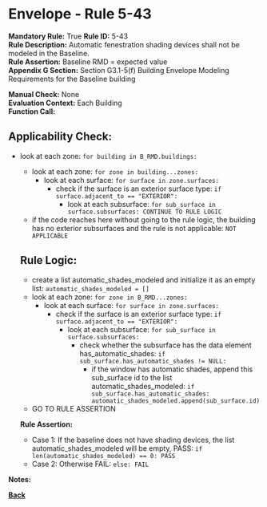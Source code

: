 
# Envelope - Rule 5-43  

**Mandatory Rule:** True
**Rule ID:** 5-43  
**Rule Description:** Automatic fenestration shading devices shall not be modeled in the Baseline.  
**Rule Assertion:** Baseline RMD = expected value  
**Appendix G Section:** Section G3.1-5(f) Building Envelope Modeling Requirements for the Baseline building  

**Manual Check:** None  
**Evaluation Context:** Each Building  
**Function Call:**  


## Applicability Check:  
- look at each zone: `for building in B_RMD.buildings:`
    - look at each zone: `for zone in building...zones:`
        - look at each surface: `for surface in zone.surfaces:`
            - check if the surface is an exterior surface type: `if surface.adjacent_to == "EXTERIOR":`
                - look at each subsurface: `for sub_surface in surface.subsurfaces: CONTINUE TO RULE LOGIC`
    - if the code reaches here without going to the rule logic, the building has no exterior subsurfaces and the rule is not applicable: `NOT APPLICABLE`
    
    ## Rule Logic:  
    - create a list automatic_shades_modeled and initialize it as an empty list: `automatic_shades_modeled = []`
    - look at each zone: `for zone in B_RMD...zones:`
        - look at each surface: `for surface in zone.surfaces:`
            - check if the surface is an exterior surface type: `if surface.adjacent_to == "EXTERIOR":`
                - look at each subsurface: `for sub_surface in surface.subsurfaces:`
                    - check whether the subsurface has the data element has_automatic_shades: `if sub_surface.has_automatic_shades != NULL:`
                        - if the window has automatic shades, append this sub_surface id to the list automatic_shades_modeled: `if sub_surface.has_automatic_shades: automatic_shades_modeled.append(sub_surface.id)`
    - GO TO RULE ASSERTION
    
    **Rule Assertion:**
    - Case 1: If the baseline does not have shading devices, the list automatic_shades_modeled will be empty, PASS: `if len(automatic_shades_modeled) == 0: PASS`
    - Case 2: Otherwise FAIL: `else: FAIL`


**Notes:**


**[Back](../_toc.md)**


